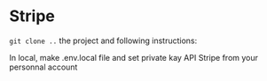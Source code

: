 # Stripe

`git clone ..` the project and following instructions: 

In local, make .env.local file and set private kay API Stripe from your personnal account
